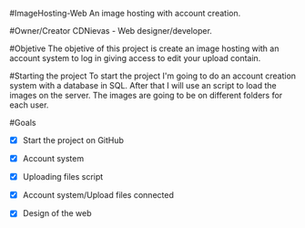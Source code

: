 #ImageHosting-Web
An image hosting with account creation.

#Owner/Creator
CDNievas - Web designer/developer.

#Objetive
The objetive of this project is create an image hosting with an account system to log in giving access to edit your upload contain.

#Starting the project
To start the project I'm going to do an account creation system with a database in SQL. After that I will use an script to load the images on the server. The images are going to be on different folders for each user.

#Goals
- [x] Start the project on GitHub
- [x] Account system
- [x] Uploading files script
- [x] Account system/Upload files connected 
- [x] Design of the web




